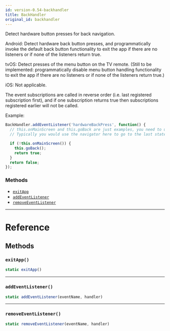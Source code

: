 ```yaml
---
id: version-0.54-backhandler
title: BackHandler
original_id: backhandler
---
```


Detect hardware button presses for back navigation.

Android: Detect hardware back button presses, and programmatically invoke the default back button functionality to exit the app if there are no listeners or if none of the listeners return true.

tvOS: Detect presses of the menu button on the TV remote. (Still to be implemented: programmatically disable menu button handling functionality to exit the app if there are no listeners or if none of the listeners return true.)

iOS: Not applicable.

The event subscriptions are called in reverse order (i.e. last registered subscription first), and if one subscription returns true then subscriptions registered earlier will not be called.

Example:

```javascript
BackHandler.addEventListener('hardwareBackPress', function() {
  // this.onMainScreen and this.goBack are just examples, you need to use your own implementation here
  // Typically you would use the navigator here to go to the last state.

  if (!this.onMainScreen()) {
    this.goBack();
    return true;
  }
  return false;
});
```

### Methods

* [`exitApp`](backhandler.md#exitapp)
* [`addEventListener`](backhandler.md#addeventlistener)
* [`removeEventListener`](backhandler.md#removeeventlistener)

---

# Reference

## Methods

### `exitApp()`

```javascript
static exitApp()
```

---

### `addEventListener()`

```javascript
static addEventListener(eventName, handler)
```

---

### `removeEventListener()`

```javascript
static removeEventListener(eventName, handler)
```
